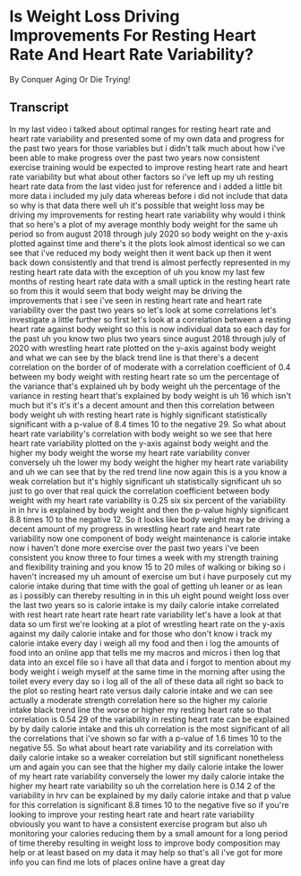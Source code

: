 # Is Weight Loss Driving Improvements For Resting Heart Rate And Heart Rate Variability?

By Conquer Aging Or Die Trying! 


## Transcript

In my last video i talked about optimal ranges for resting heart rate and heart rate variability and presented some of my own data and progress for the past two years for those variables but i didn't talk much about how i've been able to make progress over the past two years now consistent exercise training would be expected to improve resting heart rate and heart rate variability but what about other factors so i've left up my uh resting heart rate data from the last video just for reference and i added a little bit more data i included my july data whereas before i did not include that data so why is that data there well uh it's possible that weight loss may be driving my improvements for resting heart rate variability why would i think that so here's a plot of my average monthly body weight for the same uh period so from august 2018 through july 2020 so body weight on the y-axis plotted against time and there's it the plots look almost identical so we can see that i've reduced my body weight then it went back up then it went back down consistently and that trend is almost perfectly represented in my resting heart rate data with the exception of uh you know my last few months of resting heart rate data with a small uptick in the resting heart rate so from this it would seem that body weight may be driving the improvements that i see i've seen in resting heart rate and heart rate variability over the past two years so let's look at some correlations let's investigate a little further so first let's look at a correlation between a resting heart rate against body weight so this is now individual data so each day for the past uh you know two plus two years since august 2018 through july of 2020 with wrestling heart rate plotted on the y-axis against body weight and what we can see by the black trend line is that there's a decent correlation on the border of of moderate with a correlation coefficient of 0.4 between my body weight with resting heart rate so um the percentage of the variance that's explained uh by body weight uh the percentage of the variance in resting heart that's explained by body weight is uh 16 which isn't much but it's it's it's a decent amount and then this correlation between body weight uh with resting heart rate is highly significant statistically significant with a p-value of 8.4 times 10 to the negative 29. So what about heart rate variability's correlation with body weight so we see that here heart rate variability plotted on the y-axis against body weight and the higher my body weight the worse my heart rate variability conver conversely uh the lower my body weight the higher my heart rate variability and uh we can see that by the red trend line now again this is a you know a weak correlation but it's highly significant uh statistically significant uh so just to go over that real quick the correlation coefficient between body weight with my heart rate variability is 0.25 six six percent of the variability in in hrv is explained by body weight and then the p-value highly significant 8.8 times 10 to the negative 12. So it looks like body weight may be driving a decent amount of my progress in wrestling heart rate and heart rate variability now one component of body weight maintenance is calorie intake now i haven't done more exercise over the past two years i've been consistent you know three to four times a week with my strength training and flexibility training and you know 15 to 20 miles of walking or biking so i haven't increased my uh amount of exercise um but i have purposely cut my calorie intake during that time with the goal of getting uh leaner or as lean as i possibly can thereby resulting in in this uh eight pound weight loss over the last two years so is calorie intake is my daily calorie intake correlated with rest heart rate heart rate heart rate variability let's have a look at that data so um first we're looking at a plot of wrestling heart rate on the y-axis against my daily calorie intake and for those who don't know i track my calorie intake every day i weigh all my food and then i log the amounts of food into an online app that tells me my macros and micros i then log that data into an excel file so i have all that data and i forgot to mention about my body weight i weigh myself at the same time in the morning after using the toilet every every day so i log all of the all of these data all right so back to the plot so resting heart rate versus daily calorie intake and we can see actually a moderate strength correlation here so the higher my calorie intake black trend line the worse or higher my resting heart rate so that correlation is 0.54 29 of the variability in resting heart rate can be explained by by daily calorie intake and this uh correlation is the most significant of all the correlations that i've shown so far with a p-value of 1.6 times 10 to the negative 55. So what about heart rate variability and its correlation with daily calorie intake so a weaker correlation but still significant nonetheless um and again you can see that the higher my daily calorie intake the lower of my heart rate variability conversely the lower my daily calorie intake the higher my heart rate variability so uh the correlation here is 0.14 2 of the variability in hrv can be explained by my daily calorie intake and that p value for this correlation is significant 8.8 times 10 to the negative five so if you're looking to improve your resting heart rate and heart rate variability obviously you want to have a consistent exercise program but also uh monitoring your calories reducing them by a small amount for a long period of time thereby resulting in weight loss to improve body composition may help or at least based on my data it may help so that's all i've got for more info you can find me lots of places online have a great day
